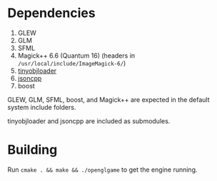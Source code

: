 # Dependencies
1. GLEW
2. GLM
3. SFML
4. Magick++ 6.6 (Quantum 16) (headers in `/usr/local/include/ImageMagick-6/`)
5. [tinyobjloader](https://github.com/syoyo/tinyobjloader)
6. [jsoncpp](https://github.com/open-source-parsers/jsoncpp)
7. boost

GLEW, GLM, SFML, boost, and Magick++ are expected in the default system include folders.

tinyobjloader and jsoncpp are included as submodules.

# Building
Run `cmake . && make && ./openglgame` to get the engine running.
